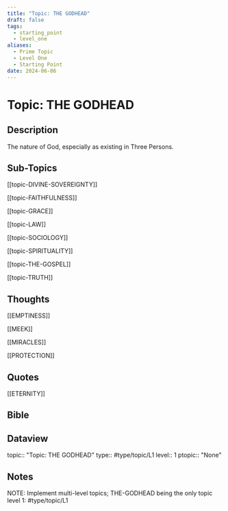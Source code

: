 ```yaml
---
title: "Topic: THE GODHEAD"
draft: false
tags:
  - starting_point
  - level_one
aliases:
  - Prime Topic
  - Level One
  - Starting Point
date: 2024-06-06
---
```

# Topic: THE GODHEAD
## Description
The nature of God, especially as existing in Three Persons.

## Sub-Topics
[[topic-DIVINE-SOVEREIGNTY]]

[[topic-FAITHFULNESS]]

[[topic-GRACE]]

[[topic-LAW]]

[[topic-SOCIOLOGY]]

[[topic-SPIRITUALITY]]

[[topic-THE-GOSPEL]]

[[topic-TRUTH]]

## Thoughts
[[EMPTINESS]]

[[MEEK]]

[[MIRACLES]]

[[PROTECTION]]

## Quotes
[[ETERNITY]]

## Bible

## Dataview
topic:: "Topic: THE GODHEAD"
type:: #type/topic/L1
level:: 1
ptopic:: "None"

## Notes
NOTE: Implement multi-level topics; THE-GODHEAD being the only topic level 1: #type/topic/L1